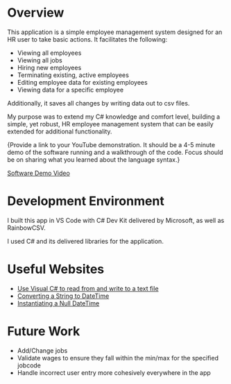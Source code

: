 # Overview
This application is a simple employee management system designed for an HR user to take basic actions. It facilitates the following:

- Viewing all employees
- Viewing all jobs
- Hiring new employees
- Terminating existing, active employees
- Editing employee data for existing employees
- Viewing data for a specific employee

Additionally, it saves all changes by writing data out to csv files.

My purpose was to extend my C# knowledge and comfort level, building a simple, yet robust, HR employee management system that can be easily extended for additional functionality.

{Provide a link to your YouTube demonstration. It should be a 4-5 minute demo of the software running and a walkthrough of the code. Focus should be on sharing what you learned about the language syntax.}

[Software Demo Video](http://youtube.link.goes.here)

# Development Environment

I built this app in VS Code with C# Dev Kit delivered by Microsoft, as well as RainbowCSV.

I used C# and its delivered libraries for the application.

# Useful Websites

- [Use Visual C# to read from and write to a text file](https://learn.microsoft.com/en-us/troubleshoot/developer/visualstudio/csharp/language-compilers/read-write-text-file)
- [Converting a String to DateTime](https://stackoverflow.com/questions/919244/converting-a-string-to-datetime)
- [Instantiating a Null DateTime](https://stackoverflow.com/questions/221732/datetime-null-uninitialized-value)

# Future Work

- Add/Change jobs
- Validate wages to ensure they fall within the min/max for the specified jobcode
- Handle incorrect user entry more cohesively everywhere in the app